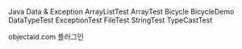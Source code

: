 Java Data & Exception
ArrayListTest
ArrayTest
Bicycle
BicycleDemo
DataTypeTest
ExceptionTest
FileTest
StringTest
TypeCastTest

objectaid.com 플러그인
 